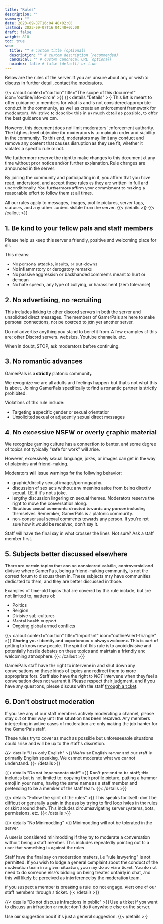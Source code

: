 ```yaml
---
title: "Rules"
description: ""
summary: ""
date: 2023-09-07T16:04:48+02:00
lastmod: 2023-09-07T16:04:48+02:00
draft: false
weight: 810
toc: true
seo:
  title: "" # custom title (optional)
  description: "" # custom description (recommended)
  canonical: "" # custom canonical URL (optional)
  noindex: false # false (default) or true
---
```


Below are the rules of the server. If you are unsure about any or wish to discuss in further detail, [contact the moderators.](https://discord.com/channels/142663614937956353/1374878540784337008)

{{< callout context="caution" title="The scope of this document" icon="outline/info-circle" >}}
{{< details "Details" >}}
This list is meant to offer guidance to members for what is and is not considered appropriate conduct in the community, as well as create an enforcement framework for moderators. We strive to describe this in as much detail as possible, to offer the best guidance we can.

However, this document does not limit moderators’ enforcement authority. The highest level objective for moderators is to maintain order and stability in the community. To this end, moderators may limit any conduct and remove any content that causes disruption as they see fit, whether it violates a specific rule or not.

We furthermore reserve the right to make changes to this document at any time without prior notice and/or further explanation. Rule changes are announced in the server.

By joining the community and participating in it, you affirm that you have read, understood, and accept these rules as they are written, in full and unconditionally. You furthermore affirm your commitment to making a reasonable effort to follow them at all times.

All our rules apply to messages, images, profile pictures, server tags, statuses, and any other content visible from the server.
{{< /details >}}
{{< /callout >}}

## 1. Be kind to your fellow pals and staff members

Please help us keep this server a friendly, positive and welcoming place for all.

This means:
- No personal attacks, insults, or put-downs
- No inflammatory or derogatory remarks
- No passive aggression or backhanded comments meant to hurt or demean
- No hate speech, any type of bullying, or harassment (zero tolerance)

## 2. No advertising, no recruiting

This includes linking to other discord servers in both the server and unsolicited direct messages. The members of GamerPals are here to make personal connections, not be coerced to join yet another server.

Do not advertise anything you stand to benefit from. A few examples of this are: other Discord servers, websites, Youtube channels, etc.

When in doubt, STOP, ask moderators before continuing.

## 3. No romantic advances

GamerPals is a **strictly** platonic community.

We recognize we are all adults and feelings happen, but that's not what this is about. Joining GamerPals specifically to find a romantic partner is strictly prohibited.

Violations of this rule include:

- Targeting a specific gender or sexual orientation
- Unsolicited sexual or adjacently sexual direct messages

## 4. No excessive NSFW or overly graphic material

We recognize gaming culture has a connection to banter, and some degree of topics not typically "safe for work" will arise.

However, excessively sexual language, jokes, or images can get in the way of platonics and friend-making.

Moderators **will** issue warnings for the following behavior:

- graphic/directly sexual images/pornography.
- discussion of sex acts without any meaning aside from being directly sexual. I.E. if it's not a joke.
- lengthy discussion lingering on sexual themes. Moderators reserve the right to move the conversation along.
- flirtatious sexual comments directed towards any person including themselves. Remember, GamerPals is a platonic community.
- non-consensual sexual comments towards any person. If you're not sure how it would be received, don't say it.

Staff will have the final say in what crosses the lines. Not sure? Ask a staff member first.

## 5. Subjects better discussed elsewhere

There are certain topics that can be considered volatile, controversial and divisive where GamerPals, being a friend-making community, is not the correct forum to discuss them in. These subjects may have communities dedicated to them, and they are better discussed in those.

Examples of time-old topics that are covered by this rule include, but are not limited to, matters of:

- Politics
- Religion
- Divisive sub-cultures
- Mental health support
- Ongoing global armed conflicts

{{< callout context="caution" title="Important" icon="outline/alert-triangle" >}}
Sharing your identity and experiences is always welcome. This is part of getting to know new people. The spirit of this rule is to avoid divisive and potentially hostile debates on these topics and maintain a friendly and welcoming atmosphere.
{{< /callout >}}

GamerPals staff have the right to intervene in and shut down any conversations on these kinds of topics and redirect them to more appropriate fora. Staff also have the right to *NOT* intervene when they feel a conversation does not warrant it. Please respect their judgment, and if you have any questions, please discuss with the staff [through a ticket](https://discord.com/channels/142663614937956353/1374878540784337008).

## 6. Don't obstruct moderation

If you see any of our staff members actively moderating a channel, please stay out of their way until the situation has been resolved. Any members interjecting in active cases of moderation are only making the job harder for the GamerPals staff.

These rules try to cover as much as possible but unforeseeable situations could arise and will be up to the staff's discretion.

{{< details "Use only English" >}}
We're an English server and our staff is primarily English speaking. We cannot moderate what we cannot understand.
{{< /details >}}

{{< details "Do not impersonate staff" >}}
Don't pretend to be staff; this includes but is not limited to: copying their profile picture, putting a hammer emoji in your name, having the same name as a staff member and pretending to be a member of the staff team.
{{< /details >}}

{{< details "Follow the spirit of the rules" >}}
This speaks for itself: don't be difficult or generally a pain in the ass by trying to find loop holes in the rules or skirt around them. This includes circumnavigating server systems, bots, permissions, etc.
{{< /details >}}

{{< details "No Minimodding" >}}
Minimodding will not be tolerated in the server.

A user is considered minimodding if they try to moderate a conversation without being a staff member. This includes repeatedly pointing out to a user that something is against the rules.

Staff have the final say on moderation matters, i.e "rule lawyering" is not permitted. If you wish to lodge a general complaint about the conduct of the moderation team in a given situation, you may do so via a ticket. You do not need to do someone else's bidding on being treated unfairly in chat, and this will likely be perceived as interference by the moderation team.

If you suspect a member is breaking a rule, do not engage. Alert one of our staff members through a ticket.
{{< /details >}}

{{< details "Do not discuss infractions in public" >}}
Use a ticket if you want to discuss an infraction or mute: don't do it anywhere else on the server.

Use our suggestion box if it's just a general suggestion.
{{< /details >}}


